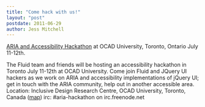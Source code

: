 ```yaml
---
title: "Come hack with us!"
layout: "post"
postdate: 2011-06-29
author: Jess Mitchell
---
```


[ARIA and Accessibility Hackathon](http://wiki.jqueryui.com/w/page/38817541/ARIA-Hackathon) at OCAD University, Toronto, Ontario July 11-12th.

The Fluid team and friends will be hosting an accessibility hackathon in Toronto July 11-12th at OCAD University. Come join Fluid and JQuery UI hackers as we work on ARIA and accessibility implementations of jQuery UI; get in touch with the ARIA community, help out in another accessible area. Location: Inclusive Design Research Centre, OCAD University, Toronto, Canada ([map](https://www.google.com/maps?f=q&source=s_q&hl=en&geocode&q=205+richmond+street+west&sll=43.662688,-79.441232&sspn=0.010307,0.021672&ie=UTF8&hq&hnear=205+Richmond+St+W,+Toronto,+Toronto+Division,+Ontario+M5V+1V6,+Canada&t=h&z=16)) irc: #aria-hackathon on irc.freenode.net 
